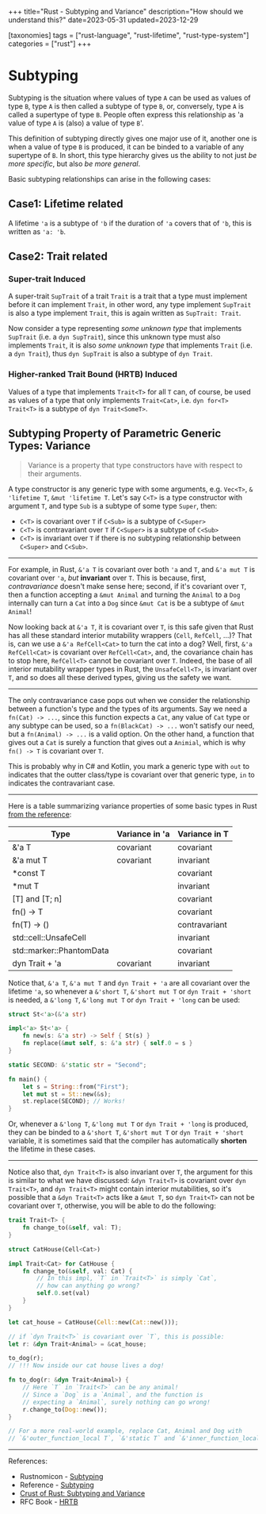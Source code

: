 +++
title="Rust - Subtyping and Variance"
description="How should we understand this?"
date=2023-05-31
updated=2023-12-29

[taxonomies]
tags = ["rust-language", "rust-lifetime", "rust-type-system"]
categories = ["rust"]
+++

# Subtyping

Subtyping is the situation where values of type `A` can be used as values of type `B`, type `A`
is then called a subtype of type `B`, or, conversely, type `A` is called a supertype of type `B`.
People often express this relationship as 'a value of type `A` is (also) a value of type `B`'.

This definition of subtyping directly gives one major use of it, another one is when
a value of type `B` is produced, it can be binded to a variable of any supertype of `B`.
In short, this type hierarchy gives us the ability to not just *be more specific*, but also
*be more general*.

Basic subtyping relationships can arise in the following cases:

## Case1: Lifetime related

A lifetime `'a` is a subtype of `'b` if the duration of `'a` covers that of `'b`, this is
written as `'a: 'b`.

## Case2: Trait related

### Super-trait Induced

A super-trait `SupTrait` of a trait `Trait` is a trait that a type must implement before it
can implement `Trait`, in other word, any type implement `SupTrait` is also a type implement
`Trait`, this is again written as `SupTrait: Trait`.

Now consider a type representing *some unknown type* that implements `SupTrait` (i.e. a `dyn SupTrait`),
since this unknown type must also implements `Trait`, it is also *some unknown type* that implements
`Trait` (i.e. a `dyn Trait`), thus `dyn SupTrait` is also a subtype of `dyn Trait`.

### Higher-ranked Trait Bound (HRTB) Induced

Values of a type that implements `Trait<T>` for all `T` can, of course, be used as values of a type
that only implements `Trait<Cat>`, i.e. `dyn for<T> Trait<T>` is a subtype of `dyn Trait<SomeT>`.

## Subtyping Property of Parametric Generic Types: Variance

> Variance is a property that type constructors have with respect to their arguments.

A type constructor is any generic type with some arguments, e.g. `Vec<T>`, `& 'lifetime T`,
`&mut 'lifetime T`. Let's say `C<T>` is a type constructor with argument `T`, and type `Sub`
is a subtype of some type `Super`, then:

- `C<T>` is covariant over `T` if `C<Sub>` is a subtype of `C<Super>`
- `C<T>` is contravariant over `T` if `C<Super>` is a subtype of `C<Sub>`
- `C<T>` is invariant over `T` if there is no subtyping relationship between `C<Super>` and
  `C<Sub>`.

---

For example, in Rust, `&'a T` is covariant over both `'a` and `T`, and `&'a mut T` is covariant
over `'a`, *but* **invariant** over `T`. This is because, first, *contravariance* doesn't make
sense here; second, if it's covariant over `T`, then a function accepting a `&mut Animal` and
turning the `Animal` to a `Dog` internally can turn a `Cat` into a `Dog` since `&mut Cat` is
be a subtype of `&mut Animal`!

Now looking back at `&'a T`, it is covariant over `T`, is this safe given that Rust has all these
standard interior mutability wrappers (`Cell`, `RefCell`, ...)? That is, can we use a `&'a RefCell<Cat>`
to turn the cat into a dog? Well, first, `&'a RefCell<Cat>` is covariant over `RefCell<Cat>`, and,
the covariance chain has to stop here, `RefCell<T>` cannot be covariant over `T`. Indeed, the base
of all interior mutability wrapper types in Rust, the `UnsafeCell<T>`, is invariant over `T`, and
so does all these derived types, giving us the safety we want.

---

The only contravariance case pops out when we consider the relationship between a function's type
and the types of its arguments. Say we need a `fn(Cat) -> ...`, since this function expects a `Cat`,
any value of `Cat` type or any subtype can be used, so a `fn(BlackCat) -> ...` won't satisfy our
need, but a `fn(Animal) -> ...` is a valid option. On the other hand, a function that gives out a `Cat`
is surely a function that gives out a `Animial`, which is why `fn() -> T` is covariant over `T`.

This is probably why in C# and Kotlin, you mark a generic type with `out` to indicates that the
outter class/type is covariant over that generic type, `in` to indicates the contravariant case.

---

Here is a table summarizing variance properties of some basic types in Rust [from the reference](https://doc.rust-lang.org/reference/subtyping.html#variance):

|Type                        |Variance in 'a |Variance in T|
|----------------------------|---------------|-------------|
|&'a T                       |covariant      |covariant    |
|&'a mut T                   |covariant      |invariant    |
|*const T                    |               |covariant    |
|*mut T                      |               |invariant    |
|[T] and [T; n]              |               |covariant    |
|fn() -> T                   |               |covariant    |
|fn(T) -> ()                 |               |contravariant|
|std::cell::UnsafeCell<T>    |               |invariant    |
|std::marker::PhantomData<T> |               |covariant    |
|dyn Trait<T> + 'a           |covariant      |invariant    |

Notice that, `&'a T`, `&'a mut T` and `dyn Trait + 'a` are all covariant over the lifetime `'a`, so whenever
a `&'short T`, `&'short mut T` or `dyn Trait + 'short` is needed, a `&'long T`, `&'long mut T` or `dyn Trait + 'long`
can be used:

```rust
struct St<'a>(&'a str)

impl<'a> St<'a> {
    fn new(s: &'a str) -> Self { St(s) }
    fn replace(&mut self, s: &'a str) { self.0 = s }
}

static SECOND: &'static str = "Second";

fn main() {
    let s = String::from("First");
    let mut st = St::new(&s);
    st.replace(SECOND); // Works!
}
```

Or, whenever a `&'long T`, `&'long mut T` or `dyn Trait + 'long` is produced, they can be binded to a `&'short T`,
`&'short mut T` or `dyn Trait + 'short` variable, it is sometimes said that the compiler has automatically **shorten**
the lifetime in these cases.

---

Notice also that, `dyn Trait<T>` is also invariant over `T`, the argument for this is similar to
what we have discussed: `&dyn Trait<T>` is covariant over `dyn Trait<T>`, and `dyn Trait<T>` might
contain interior mutabilities, so it's possible that a `&dyn Trait<T>` acts like a `&mut T`, so
`dyn Trait<T>` can not be covariant over `T`, otherwise, you will be able to do the following:

```rust
trait Trait<T> {
    fn change_to(&self, val: T);
}

struct CatHouse(Cell<Cat>)

impl Trait<Cat> for CatHouse {
    fn change_to(&self, val: Cat) {
        // In this impl, `T` in `Trait<T>` is simply `Cat`,
        // how can anything go wrong?
        self.0.set(val)
    }
}

let cat_house = CatHouse(Cell::new(Cat::new()));

// if `dyn Trait<T>` is covariant over `T`, this is possible:
let r: &dyn Trait<Animal> = &cat_house;

to_dog(r);
// !!! Now inside our cat house lives a dog!

fn to_dog(r: &dyn Trait<Animal>) {
    // Here `T` in `Trait<T>` can be any animal!
    // Since a `Dog` is a `Animal`, and the function is
    // expecting a `Animal`, surely nothing can go wrong!
    r.change_to(Dog::new());
}

// For a more real-world example, replace Cat, Animal and Dog with
// `&'outer_function_local T`, `&'static T` and `&'inner_function_local T`
```
---

References:
- Rustnomicon - [Subtyping](https://doc.rust-lang.org/nomicon/subtyping.html)
- Reference - [Subtyping](https://doc.rust-lang.org/reference/subtyping.html)
- [Crust of Rust: Subtyping and Variance](https://www.youtube.com/watch?v=iVYWDIW71jk)
- RFC Book - [HRTB](https://rust-lang.github.io/rfcs/0387-higher-ranked-trait-bounds.html#subtyping-of-trait-references)
